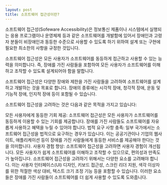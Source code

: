 ```yaml
---
layout: post
title: 소프트웨어 접근성이란? 
---
```


소프트웨어 접근성(Sofeware Accessibility)은 정보통신 제품이나 시스템에서 실행되는 응용 프로그램이나 운영체제 등과 같은 소프트웨어를 개발함에 있어서 장애인과 고령자 분들이 비장애인과 동등한 수준으로 사용할 수 있도록 하기 위하여 설계 또는 구현에 필요한 최소한의 사항을 규정한 것입니다.  

<!-- ![_config.yml]({{ site.baseurl }}/images/config.png) -->

소프트웨어 접근성은 모든 사용자가 소프트웨어를 동등하게 접근하고 사용할 수 있는 능력을 의미합니다. 즉, 장애를 가진 사람들을 포함하여 모든 사용자가 소프트웨어를 이해하고 조작할 수 있도록 설계되어야 함을 말합니다.

소프트웨어 접근성은 다양한 장애와 제한을 가진 사람들을 고려하여 소프트웨어를 설계하고 개발하는 것을 목표로 합니다. 장애의 종류에는 시각적 장애, 청각적 장애, 운동 및 기능적 장애, 인지적 장애 등이 포함될 수 있습니다.

소프트웨어 접근성을 고려하는 것은 다음과 같은 목적을 가지고 있습니다:

모든 사용자에게 동등한 기회 제공: 소프트웨어 접근성은 모든 사용자가 소프트웨어를 동등하게 이용할 수 있는 기회를 제공합니다. 장애를 가진 사람들도 소프트웨어를 자유롭게 사용하고 혜택을 누릴 수 있어야 합니다.
법적 요구 사항 충족: 일부 국가에서는 소프트웨어 접근성을 법적으로 요구하는 경우가 있습니다. 이는 공공기관이나 기업의 웹사이트, 애플리케이션 등이 장애를 가진 사람들에게 동등한 서비스를 제공해야 한다는 것을 의미합니다.
사용자 경험 향상: 소프트웨어 접근성을 고려하면 사용자 경험이 개선됩니다. 모든 사용자가 쉽게 소프트웨어를 이해하고 조작할 수 있으므로, 편의성과 만족도가 높아집니다.
소프트웨어 접근성을 고려하기 위해서는 다양한 요소를 고려해야 합니다. 이는 사용자 인터페이스(UI) 디자인, 키보드 접근성, 스크린 리더 지원, 색각 이상자를 위한 적절한 색상 대비, 텍스트 크기 조정 기능 등을 포함할 수 있습니다. 이러한 요소들은 장애를 가진 사람들이 소프트웨어를 더 쉽게 사용할 수 있도록 도와줍니다.  